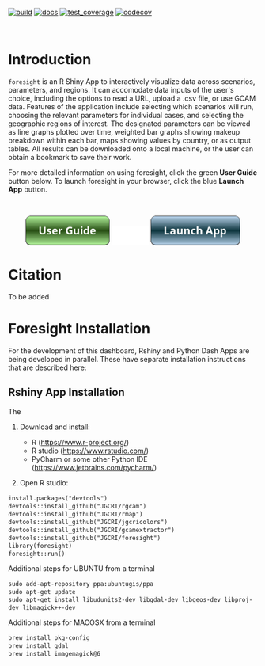 <!-- badges: start -->
[![build](https://github.com/JGCRI/foresight/actions/workflows/build.yml/badge.svg)](https://github.com/JGCRI/foresight/actions/workflows/build.yml)
[![docs](https://github.com/JGCRI/foresight/actions/workflows/docs.yaml/badge.svg?branch=main)](https://github.com/JGCRI/foresight/actions/workflows/docs.yaml)
[![test_coverage](https://github.com/JGCRI/foresight/actions/workflows/test_coverage.yml/badge.svg?branch=main)](https://github.com/JGCRI/foresight/actions/workflows/test_coverage.yml)
[![codecov](https://codecov.io/gh/JGCRI/foresight/branch/dev/graph/badge.svg?token=NDE0ZK7OHN)](https://codecov.io/gh/JGCRI/foresight)
<!-- badges: end -->

<br>
  
<!-- ------------------------>
<!-- ------------------------>
# <a name="Introduction"></a>Introduction
<!-- ------------------------>
<!-- ------------------------>

`foresight` is an R Shiny App to interactively visualize data across scenarios, parameters, and regions. It can accomodate data inputs of the user's choice,
including the options to read a URL, upload a .csv file, or use GCAM data. Features of the application include selecting which scenarios will run, 
choosing the relevant parameters for individual cases, and selecting the geographic regions of interest. The designated parameters can be viewed as 
line graphs plotted over time, weighted bar graphs showing makeup breakdown within each bar, maps showing values by country, or as output tables. 
All results can be downloaded onto a local machine, or the user can obtain a bookmark to save their work.

For more detailed information on using foresight, click the green **User Guide** button below. 
To launch foresight in your browser, click the blue **Launch App** button.

<br>

<p align="center">
<a href="https://jgcri.github.io/foresight/articles/vignette_argus.html" target="_blank"><img src="https://github.com/JGCRI/jgcricolors/blob/main/vignettes/button_user_guide.PNG?raw=true" alt="https://jgcri.github.io/foresight/articles/vignette_argus.html" height="60"/></a>
<img src="https://github.com/JGCRI/jgcricolors/blob/main/vignettes/button_divider.PNG?raw=true" height="40"/>
<a href="http://ec2-3-21-37-120.us-east-2.compute.amazonaws.com/foresight/inst/app/" target="_blank"><img src="https://github.com/JGCRI/jgcricolors/blob/main/vignettes/button_launch_app.PNG?raw=true" alt="https://jgcri.shinyapps.io/foresight/" height="60"/></a>
</p>


<!-- ------------------------>
<!-- ------------------------>
# <a name="Citation"></a>Citation
<!-- ------------------------>
<!-- ------------------------>

To be added


<!-- ------------------------>
<!-- ------------------------>
# <a name="Foresight Installation"></a>Foresight Installation
<!-- ------------------------>
<!-- ------------------------>

For the development of this dashboard, Rshiny and Python Dash Apps are being developed in parallel. These have separate installation instructions that are described here:

## <a name="Rshiny App Installation"></a>Rshiny App Installation
The 
1. Download and install:
    - R (https://www.r-project.org/)
    - R studio (https://www.rstudio.com/)  
    - PyCharm or some other Python IDE (https://www.jetbrains.com/pycharm/)
    
2. Open R studio:

```
install.packages("devtools")
devtools::install_github("JGCRI/rgcam")
devtools::install_github("JGCRI/rmap")
devtools::install_github("JGCRI/jgcricolors")
devtools::install_github("JGCRI/gcamextractor")
devtools::install_github("JGCRI/foresight")
library(foresight)
foresight::run()
```
Additional steps for UBUNTU from a terminal
```
sudo add-apt-repository ppa:ubuntugis/ppa
sudo apt-get update
sudo apt-get install libudunits2-dev libgdal-dev libgeos-dev libproj-dev libmagick++-dev
```

Additional steps for MACOSX from a terminal
```
brew install pkg-config
brew install gdal
brew install imagemagick@6
```

  
